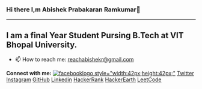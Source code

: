 ### Hi there I,m Abishek Prabakaran Ramkumar👋
------------------------------------------------------
I am a final Year Student Pursing B.Tech at VIT Bhopal University.
- 

- 📫 How to reach me: reachabishekr@gmail.com


<b>Connect with me:</b>
<a href = "https://www.facebook.com/abishek.r.545">![facebooklogo](https://user-images.githubusercontent.com/88943869/209990657-3db43e1f-915b-454b-bbd7-1a5f0f75a9af.png) style="width:42px;height:42px;"</a>
<a href = "https://twitter.com/abishekprabaka2">Twitter</a>
<a href = "https://www.instagram.com/abishek_prabakaran_r/">Instagram</a>
<a href = "https://github.com/Abijspy">GitHub</a>
<a href = "https://www.linkedin.com/in/abishek-prabakaran-ramkumar/">Linkedin</a>
<a href = "https://www.hackerrank.com/reachabishekr">HackerRank</a>
<a href = "https://www.hackerearth.com/@reachabishekr">HackerEarth</a>
<a href = "https://leetcode.com/reachabishekr/">LeetCode</a>
